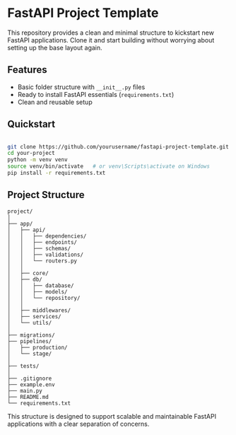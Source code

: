 # FastAPI Project Template

This repository provides a clean and minimal structure to kickstart new FastAPI applications. Clone it and start building without worrying about setting up the base layout again.

## Features

- Basic folder structure with `__init__.py` files
- Ready to install FastAPI essentials (`requirements.txt`)
- Clean and reusable setup

## Quickstart

```bash

git clone https://github.com/yourusername/fastapi-project-template.git your-project
cd your-project
python -m venv venv
source venv/bin/activate   # or venv\Scripts\activate on Windows
pip install -r requirements.txt 
```

## Project Structure

```text
project/
│
├── app/
│   ├── api/
│   │   ├── dependencies/
│   │   ├── endpoints/
│   │   ├── schemas/
│   │   ├── validations/
│   │   └── routers.py
│   │
│   ├── core/
│   ├── db/
│   │   ├── database/
│   │   ├── models/
│   │   └── repository/
│   │
│   ├── middlewares/
│   ├── services/
│   └── utils/
│
├── migrations/
├── pipelines/
│   ├── production/
│   └── stage/
│
├── tests/
│
├── .gitignore
├── example.env
├── main.py
├── README.md
└── requirements.txt
```

This structure is designed to support scalable and maintainable FastAPI applications with a clear separation of concerns.